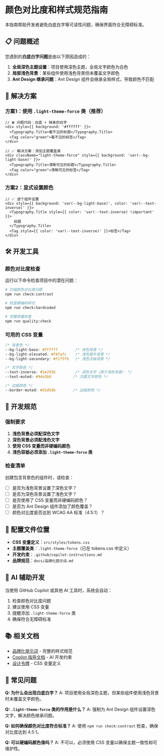 # 颜色对比度和样式规范指南

本指南帮助开发者避免白底白字等可读性问题，确保界面符合无障碍标准。

## 📋 问题概述

您遇到的**白底白字问题**是由以下原因造成的：

1. **全局深色主题设置**：项目使用深色主题，全局文字颜色为白色
2. **局部浅色背景**：某些组件使用浅色背景但未覆盖文字颜色
3. **Ant Design 继承问题**：Ant Design 组件会继承全局样式，导致颜色不匹配

## 🎯 解决方案

### 方案1：使用 `.light-theme-force` 类（推荐）

```tsx
// ❌ 问题代码：白底 + 继承的白字
<div style={{ background: '#ffffff' }}>
  <Typography.Title>看不见的标题</Typography.Title>
  <Tag color="green">看不见的标签</Tag>
</div>

// ✅ 解决方案：添加主题覆盖类
<div className="light-theme-force" style={{ background: 'var(--bg-light-base)' }}>
  <Typography.Title>清晰可见的标题</Typography.Title>
  <Tag color="green">清晰可见的标签</Tag>
</div>
```

### 方案2：显式设置颜色

```tsx
// ✅ 逐个组件设置
<div style={{ background: 'var(--bg-light-base)', color: 'var(--text-inverse)' }}>
  <Typography.Title style={{ color: 'var(--text-inverse) !important' }}>
    标题
  </Typography.Title>
  <Tag style={{ color: 'var(--text-inverse)' }}>标签</Tag>
</div>
```

## 🛠️ 开发工具

### 颜色对比度检查

运行以下命令检查项目中的潜在问题：

```bash
# 扫描颜色对比度问题
npm run check:contrast

# 检查硬编码样式
npm run check:hardcoded

# 完整质量检查
npm run quality:check
```

### 可用的 CSS 变量

```css
/* 背景色 */
--bg-light-base: #ffffff        /* 浅色背景 */
--bg-light-elevated: #f8fafc    /* 浅色提升背景 */
--bg-light-secondary: #f1f5f9   /* 浅色次级背景 */

/* 文字颜色 */
--text-inverse: #1e293b         /* 深色文字（用于浅色背景） */
--text-muted: #94a3b8          /* 次要文字颜色 */

/* 边框颜色 */
--border-muted: #d1d5db        /* 边框颜色 */
```

## 📝 开发规范

### 强制要求

1. **浅色背景必须配深色文字**
2. **深色背景必须配浅色文字**
3. **使用 CSS 变量而非硬编码颜色**
4. **浅色容器必须添加 `.light-theme-force` 类**

### 检查清单

创建包含背景色的组件时，请检查：

- [ ] 是否为浅色背景设置了深色文字？
- [ ] 是否为深色背景设置了浅色文字？  
- [ ] 是否使用了 CSS 变量而非硬编码颜色？
- [ ] 是否为 Ant Design 组件添加了颜色覆盖？
- [ ] 颜色对比度是否达到 WCAG AA 标准（4.5:1）？

## 🔧 配置文件位置

- **CSS 变量定义**：`src/styles/tokens.css`
- **主题覆盖类**：`.light-theme-force`（已在 tokens.css 中定义）
- **开发约束**：`.github/copilot-instructions.md`
- **品牌规范**：`docs/品牌化提示词.md`

## 🚀 AI 辅助开发

当使用 GitHub Copilot 或其他 AI 工具时，系统会自动：

1. 检查颜色对比度问题
2. 建议使用 CSS 变量
3. 提醒添加 `.light-theme-force` 类
4. 确保符合无障碍标准

## 📚 相关文档

- [品牌化提示词](../docs/品牌化提示词.md) - 完整的样式规范
- [Copilot 指导文档](../.github/copilot-instructions.md) - AI 开发约束
- [设计令牌](../src/styles/tokens.css) - CSS 变量定义

## 🐛 常见问题

**Q: 为什么会出现白底白字？**
A: 项目使用全局深色主题，但某些组件使用浅色背景时未覆盖文字颜色。

**Q: `.light-theme-force` 类的作用是什么？**
A: 强制为 Ant Design 组件设置深色文字，解决颜色继承问题。

**Q: 如何确保颜色对比度符合标准？**
A: 使用 `npm run check:contrast` 检查，确保对比度达到 4.5:1。

**Q: 可以硬编码颜色值吗？**
A: 不可以，必须使用 CSS 变量以确保主题一致性和可维护性。